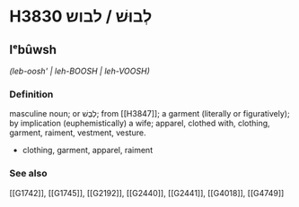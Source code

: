 # H3830 לְבוּשׁ / לבוש

## lᵉbûwsh

_(leb-oosh' | leh-BOOSH | leh-VOOSH)_

### Definition

masculine noun; or לְבֻשׁ; from [[H3847]]; a garment (literally or figuratively); by implication (euphemistically) a wife; apparel, clothed with, clothing, garment, raiment, vestment, vesture.

- clothing, garment, apparel, raiment
### See also

[[G1742]], [[G1745]], [[G2192]], [[G2440]], [[G2441]], [[G4018]], [[G4749]]

